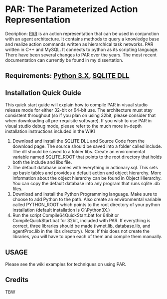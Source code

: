 # PAR: The Parameterized Action Representation
Decription: [PAR](http://dl.acm.org/citation.cfm?id=371552.371567) is an action representation that can be used in conjunction with an agent architecture. It contains methods to query a knowledge base and realize action commands written as hierarchical task networks. PAR written in C++ and MySQL. It connects to python as its scripting language. There have been several changes to PAR over the years. The most recent documentation can currently be found in my dissertation.
## Requirements: [Python 3.X](https://www.python.org/), [SQLITE DLL](https://www.sqlite.org/download.html)
## Installation Quick Guide
This quick start guide will explain how to compile PAR in visual studio release mode for either 32-bit or
64-bit use. The architecture must stay consistent throughout (so if you plan on using 32bit, please consider
that when downloading all pre-requisite software). If you wish to use PAR in visual studio debug mode,
please refer to the much more in-depth installation instructions included in the WIKI
1. Download and install the SQLITE DLL and Source Code from the download page. The source should be saved into a folder called include. The dll should be saved to a folder libs.
Create an environmental variable named SQLITE_ROOT that points to the root directory that holds both the include and libs file.
1. The default database comes with everything in actionary.sql. This sets up basic tables and provides a default action
and object hierarchy. More information about the object hierarchy can be found in Object Hierarchy. You can copy the default database into any program that runs sqlite .db files.
1. Download and install the Python Programming language. Make sure to choose to add Python to
the path. Also create an environmental variable called PYTHON_ROOT which points to the root
directory of your python installation (default installation is C:\Python3X.)
1. Run the script Compile64QuickStart.bat for 64bit or CompileQuickStart.bat for 32bit, included with
PAR. If everything is correct, three libraries should be made (lwnet.lib, database.lib, and agentProc.lib
in the libs directory). Note: If this does not create the libraries, you will have to open each of them and compile them manually.
## USAGE
Please see the wiki examples for techniques on using PAR.
## Credits
TBW
